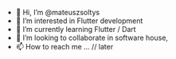 - 👋 Hi, I’m @mateuszsoltys
- 👀 I’m interested in Flutter development
- 🌱 I’m currently learning Flutter / Dart
- 💞️ I’m looking to collaborate in software house,
- 📫 How to reach me ... // later

<!---
mateuszsoltys/mateuszsoltys is a ✨ special ✨ repository because its `README.md` (this file) appears on your GitHub profile.
You can click the Preview link to take a look at your changes.
--->
